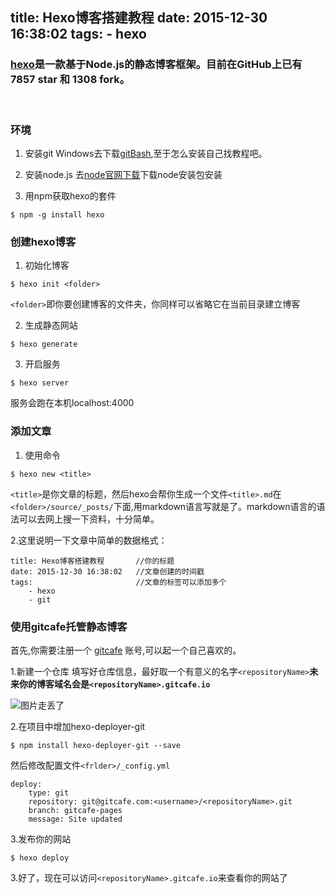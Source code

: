 title: Hexo博客搭建教程
date: 2015-12-30 16:38:02
tags:
	- hexo
---

### [hexo](https://github.com/hexojs/hexo)是一款基于Node.js的静态博客框架。目前在GitHub上已有7857 star 和 1308 fork。

<!-- more -->

<br/>

### 环境
1. 安装git
Windows去下载[gitBash](http://git-scm.com/download/),至于怎么安装自己找教程吧。

2. 安装node.js
去[node官网下载](https://nodejs.org/en/download/)下载node安装包安装

3. 用npm获取hexo的套件
```
$ npm -g install hexo
```
### 创建hexo博客
1. 初始化博客
```
$ hexo init <folder>
```
`<folder>`即你要创建博客的文件夹，你同样可以省略它在当前目录建立博客

2. 生成静态网站
```
$ hexo generate
```
3. 开启服务
```
$ hexo server
```
服务会跑在本机localhost:4000

### 添加文章

1. 使用命令
```
$ hexo new <title>	
```
`<title>`是你文章的标题，然后hexo会帮你生成一个文件`<title>.md`在`<folder>/source/_posts/`下面,用markdown语言写就是了。markdown语言的语法可以去网上搜一下资料，十分简单。

2.这里说明一下文章中简单的数据格式：
```
title: Hexo博客搭建教程 		//你的标题
date: 2015-12-30 16:38:02 	//文章创建的时间戳
tags:						//文章的标签可以添加多个
	- hexo
	- git
```
### 使用gitcafe托管静态博客

首先,你需要注册一个 [gitcafe](https://gitcafe.com) 账号,<username>可以起一个自己喜欢的。

1.新建一个仓库
填写好仓库信息，最好取一个有意义的名字`<repositoryName>`**未来你的博客域名会是`<repositoryName>.gitcafe.io`**

![图片走丢了](http://7xpp66.com1.z0.glb.clouddn.com/blog/img/20160101.png)

2.在项目中增加hexo-deployer-git

	$ npm install hexo-deployer-git --save

然后修改配置文件`<frlder>/_config.yml`
```
deploy:
	type: git
	repository: git@gitcafe.com:<username>/<repositoryName>.git
	branch: gitcafe-pages
	message: Site updated
```
3.发布你的网站
```
$ hexo deploy
```
3.好了，现在可以访问`<repositoryName>.gitcafe.io`来查看你的网站了 









